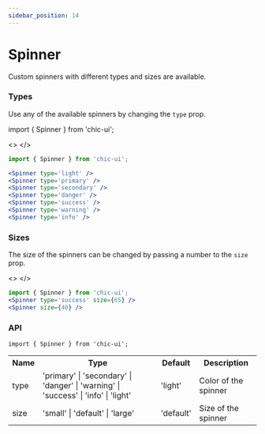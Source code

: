 ```yaml
---
sidebar_position: 14
---
```


# Spinner
Custom spinners with different types and sizes are available.

### Types

Use any of the available spinners by changing the `type` prop.

import { Spinner } from 'chic-ui';

<>
<Spinner className='single' type='light' />
<Spinner className='single' type='primary' />
<Spinner className='single' type='secondary' />
<Spinner className='single' type='danger' />
<Spinner className='single' type='success' />
<Spinner className='single' type='warning' />
<Spinner className='single' type='info' />
</>

```jsx
import { Spinner } from 'chic-ui';

<Spinner type='light' />
<Spinner type='primary' />
<Spinner type='secondary' />
<Spinner type='danger' />
<Spinner type='success' />
<Spinner type='warning' />
<Spinner type='info' />
```

### Sizes 

The size of the spinners can be changed by passing a number to the `size` prop.

<>
<Spinner className='single' type='success' size={65} />
<Spinner className='single' size={40} />
</>

```jsx
import { Spinner } from 'chic-ui';
<Spinner type='success' size={65} />
<Spinner size={40} />
```

### API

```
import { Spinner } from 'chic-ui';
```

<table>
  <tr>
     <th>Name</th>
     <th>Type</th>
     <th>Default</th>
     <th>Description</th>
  </tr>
  <tr>
    <td>type</td>
    <td>'primary' | 'secondary' | 'danger' | 'warning' | 'success' | 'info' | 'light'</td>
    <td>'light'</td>
    <td>Color of the spinner</td>
  </tr>
  <tr>
    <td>size</td>
    <td>'small' | 'default' | 'large'</td>
    <td>'default'</td>
    <td>Size of the spinner</td>
  </tr>
</table>
